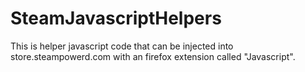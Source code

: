 # SteamJavascriptHelpers
This is helper javascript code that can be injected into store.steampowerd.com with an firefox extension called "Javascript".
